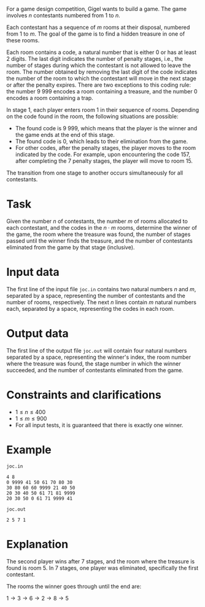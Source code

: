 For a game design competition, Gigel wants to build a game. The game involves $n$ contestants numbered from $1$ to $n$.

Each contestant has a sequence of $m$ rooms at their disposal, numbered from $1$ to $m$. The goal of the game is to find a hidden treasure in one of these rooms.

Each room contains a code, a natural number that is either $0$ or has at least $2$ digits. The last digit indicates the number of penalty stages, i.e., the number of stages during which the contestant is not allowed to leave the room. The number obtained by removing the last digit of the code indicates the number of the room to which the contestant will move in the next stage or after the penalty expires. There are two exceptions to this coding rule: the number $9\ 999$ encodes a room containing a treasure, and the number $0$ encodes a room containing a trap.

In stage $1$, each player enters room $1$ in their sequence of rooms. Depending on the code found in the room, the following situations are possible:

* The found code is $9\ 999$, which means that the player is the winner and the game ends at the end of this stage.
* The found code is $0$, which leads to their elimination from the game.
* For other codes, after the penalty stages, the player moves to the room indicated by the code. For example, upon encountering the code $157$, after completing the $7$ penalty stages, the player will move to room $15$.

The transition from one stage to another occurs simultaneously for all contestants.

# Task

Given the number $n$ of contestants, the number $m$ of rooms allocated to each contestant, and the codes in the $n \cdot m$ rooms, determine the winner of the game, the room where the treasure was found, the number of stages passed until the winner finds the treasure, and the number of contestants eliminated from the game by that stage (inclusive).

# Input data

The first line of the input file `joc.in` contains two natural numbers $n$ and $m$, separated by a space, representing the number of contestants and the number of rooms, respectively.
The next $n$ lines contain $m$ natural numbers each, separated by a space, representing the codes in each room.

# Output data

The first line of the output file `joc.out` will contain four natural numbers separated by a space, representing the winner's index, the room number where the treasure was found, the stage number in which the winner succeeded, and the number of contestants eliminated from the game.

# Constraints and clarifications

* $1 \leq n \leq 400$
* $1 \leq m \leq 900$
* For all input tests, it is guaranteed that there is exactly one winner.

# Example

`joc.in`
```
4 8
0 9999 41 50 61 70 80 30
30 80 60 60 9999 21 40 50
20 30 40 50 61 71 81 9999
20 30 50 0 61 71 9999 41
```

`joc.out`
```
2 5 7 1
```

# Explanation

The second player wins after $7$ stages, and the room where the treasure is found is room $5$. In $7$ stages, one player was eliminated, specifically the first contestant.

The rooms the winner goes through until the end are:

$1 \rightarrow 3 \rightarrow 6 \rightarrow 2 \rightarrow 8 \rightarrow 5$